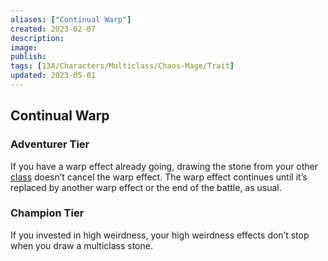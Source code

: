 ```yaml
---
aliases: ["Continual Warp"]
created: 2023-02-07
description: 
image: 
publish: 
tags: [13A/Characters/Multiclass/Chaos-Mage/Trait]
updated: 2023-05-01
---
```

## Continual Warp

### Adventurer Tier

If you have a warp effect already going, drawing the stone from your other [class](../../Character-Rules/Class.md) doesn’t cancel the warp effect. The warp effect continues until it’s replaced by another warp effect or the end of the battle, as usual.

### Champion Tier

If you invested in high weirdness, your high weirdness effects don’t stop when you draw a multiclass stone.
